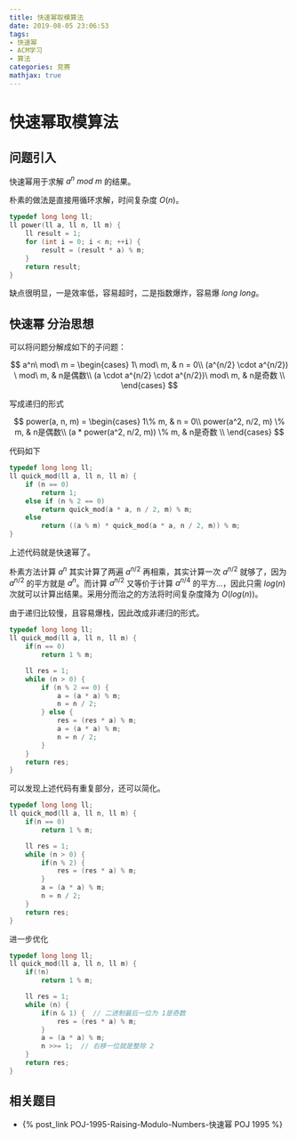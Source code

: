 ```yaml
---
title: 快速幂取模算法
date: 2019-08-05 23:06:53
tags: 
- 快速幂
- ACM学习
- 算法
categories: 竞赛
mathjax: true
---
```


# 快速幂取模算法

## 问题引入

快速幂用于求解 $a ^ n\ mod\ m$ 的结果。

朴素的做法是直接用循环求解，时间复杂度 $O(n)$。

```cpp
typedef long long ll;
ll power(ll a, ll n, ll m) {
    ll result = 1;
    for (int i = 0; i < n; ++i) {
        result = (result * a) % m;
    }
    return result;
}
```

缺点很明显，一是效率低，容易超时，二是指数爆炸，容易爆 $long\ long$。

<!--more-->

## 快速幂 分治思想

可以将问题分解成如下的子问题：

$$
a^n\ mod\ m = 
\begin{cases}
1\ mod\ m, & n = 0\\
(a^{n/2} \cdot a^{n/2}) \ mod\ m, & n是偶数\\
(a \cdot a^{n/2} \cdot a^{n/2})\ mod\ m, & n是奇数 \\
\end{cases}
$$

写成递归的形式

$$
power(a, n, m) = 
\begin{cases}
1\% m, & n = 0\\
power(a^2, n/2, m) \% m, & n是偶数\\
(a * power(a^2, n/2, m)) \% m, & n是奇数 \\
\end{cases}
$$

代码如下

```cpp
typedef long long ll;
ll quick_mod(ll a, ll n, ll m) {
    if (n == 0)
        return 1;
    else if (n % 2 == 0) 
        return quick_mod(a * a, n / 2, m) % m;
    else 
        return ((a % m) * quick_mod(a * a, n / 2, m)) % m;
}
```
上述代码就是快速幂了。

朴素方法计算 $a ^ n$ 其实计算了两遍 $a ^ {n / 2}$ 再相乘，其实计算一次 $a ^ {n / 2}$ 就够了，因为 $a ^ {n / 2}$ 的平方就是 $a ^ n$。而计算 $a ^ {n / 2}$ 又等价于计算 $a ^ {n / 4}$ 的平方...，因此只需 $log(n)$ 次就可以计算出结果。采用分而治之的方法将时间复杂度降为 $O(log(n))$。

由于递归比较慢，且容易爆栈，因此改成非递归的形式。

```cpp
typedef long long ll;
ll quick_mod(ll a, ll n, ll m) {
    if(n == 0)
        return 1 % m;

    ll res = 1;
    while (n > 0) {
        if (n % 2 == 0) { 
            a = (a * a) % m;
            n = n / 2;
        } else {
            res = (res * a) % m;
            a = (a * a) % m; 
            n = n / 2;
        }
    }
    return res;
}
```

可以发现上述代码有重复部分，还可以简化。

```cpp
typedef long long ll;
ll quick_mod(ll a, ll n, ll m) {
    if(n == 0)
        return 1 % m;

    ll res = 1;
    while (n > 0) {
        if(n % 2) { 
            res = (res * a) % m;
        }
        a = (a * a) % m; 
        n = n / 2;
    }
    return res;
}
```

进一步优化

```cpp
typedef long long ll;
ll quick_mod(ll a, ll n, ll m) {
    if(!n)
        return 1 % m;

    ll res = 1;
    while (n) {
        if(n & 1) {  // 二进制最后一位为 1是奇数
            res = (res * a) % m;
        }
        a = (a * a) % m; 
        n >>= 1;  // 右移一位就是整除 2
    }
    return res;
}
```

## 相关题目

- {% post_link POJ-1995-Raising-Modulo-Numbers-快速幂 POJ 1995 %}